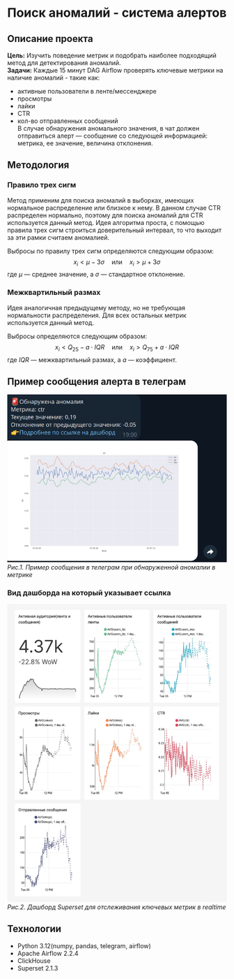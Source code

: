 # Поиск аномалий - система алертов

## Описание проекта 

**Цель:** Изучить поведение метрик и подобрать наиболее подходящий метод для детектирования аномалий.  
**Задачи:** Каждые 15 минут DAG Airflow проверять ключевые метрики на наличие аномалий - такие как:  
- активные пользователи в ленте/мессенджере
- просмотры
- лайки
- CTR
- кол-во отправленных сообщений  
В случае обнаружения аномального значения, в чат должен отправиться алерт — сообщение со следующей информацией: метрика, ее значение, величина отклонения.

## Методология

### Правило трех сигм

Метод применим для поиска аномалий в выборках, имеющих нормальное распределение или близкое к нему.
В данном случае CTR распределен нормально, поэтому для поиска аномалий для CTR используется данный метод.
Идея алгоритма проста, с помощью правила трех сигм строиться доверительный интервал, то что выходит за эти рамки
считаем аномалией. 

Выбросы по правилу трех сигм определяются следующим образом:
$$x_i < \mu - 3\sigma \quad \text{или} \quad x_i > \mu + 3\sigma$$
где $\mu$ — среднее значение, а $\sigma$ — стандартное отклонение.

### Межквартильный размах

Идея аналогичная предыдущему методу, но не требующая нормальности распределения. Для всех остальных метрик используется данный метод.

Выбросы определяются следующим образом:
$$x_i < Q_{25} - a \cdot IQR \quad \text{или} \quad x_i > Q_{75} + a \cdot IQR$$
где $IQR$ — межквартильный размах, а $a$ — коэффициент.

## Пример сообщения алерта в телеграм
![alert-telegram](https://github.com/v-makarov-code/anomaly-alert-DAG/blob/main/anomaly_report.png)  
*Рис.1. Пример сообщения в телеграм при обнаруженной аномалии в метрике*

### Вид дашборда на который указывает ссылка
![dashboard](https://github.com/v-makarov-code/anomaly-alert-DAG/blob/main/%D0%BB%D0%B5%D0%BD%D1%82%D0%B0-%D0%B8-%D1%81%D0%BE%D0%BE%D0%B1%D1%89%D0%B5%D0%BD%D0%B8%D1%8F-2025-08-05T11-51-49.456Z.jpg)  
*Рис.2. Дашборд Superset для отслеживания ключевых метрик в realtime*
## Технологии 

- Python 3.12(numpy, pandas, telegram, airflow)
- Apache Airflow 2.2.4
- ClickHouse
- Superset 2.1.3





